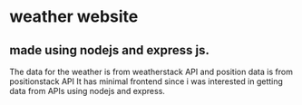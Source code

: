 # weather website
## made using nodejs and express js.
The data for the weather is from weatherstack API and position data is from positionstack API
It has minimal frontend since i was interested in getting data from APIs using nodejs and express.
